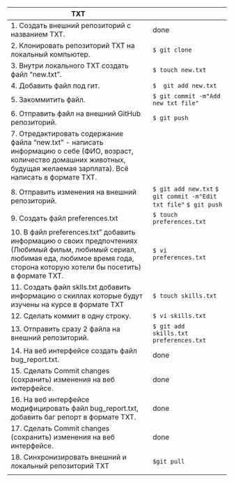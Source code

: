 | TXT                                                                                                                                                                                       |                                                                   |
|-------------------------------------------------------------------------------------------------------------------------------------------------------------------------------------------|-------------------------------------------------------------------|
| 1. Создать внешний репозиторий c названием TXT.                                                                                                                                           | done                                                              |
| 2. Клонировать репозиторий TXT на локальный компьютер.                                                                                                                                    | `$ git clone`                                                     |
| 3. Внутри локального TXT создать файл “new.txt”.                                                                                                                                          | `$ touch new.txt`                                                 |
| 4. Добавить файл под гит.                                                                                                                                                                 | `$  git add new.txt`                                              |
| 5. Закоммитить файл.                                                                                                                                                                      | `$ git commit -m"Add new txt file"`                               |
| 6. Отправить файл на внешний GitHub репозиторий.                                                                                                                                          | `$ git push`                                                      |
| 7. Отредактировать содержание файла “new.txt” - написать информацию о себе (ФИО, возраст, количество домашних животных, будущая желаемая зарплата). Всё написать в формате TXT.           |                                                                   |
| 8. Отправить изменения на внешний репозиторий.                                                                                                                                            | `$ git add new.txt` `$ git commit -m"Edit txt file"` `$ git push` |
| 9. Создать файл preferences.txt                                                                                                                                                           | `$ touch preferences.txt`                                         |
| 10. В файл preferences.txt” добавить информацию о своих предпочтениях (Любимый фильм, любимый сериал, любимая еда, любимое время года, сторона которую хотели бы посетить) в формате TXT. | `$ vi preferences.txt`                                            |
| 11. Создать файл sklls.txt добавить информацию о скиллах которые будут изучены на курсе в формате TXT                                                                                     | `$ touch skills.txt`                                              |
| 12. Сделать коммит в одну строку.                                                                                                                                                         | `$ vi skills.txt`                                                 |
| 13. Отправить сразу 2 файла на внешний репозиторий.                                                                                                                                       | `$ git add skills.txt preferences.txt`                            |
| 14. На веб интерфейсе создать файл bug_report.txt.                                                                                                                                        | done                                                              |
| 15. Сделать Commit changes (сохранить) изменения на веб интерфейсе.                                                                                                                       | done                                                              |
| 16. На веб интерфейсе модифицировать файл bug_report.txt, добавить баг репорт в формате TXT.                                                                                              | done                                                              |
| 17. Сделать Commit changes (сохранить) изменения на веб интерфейсе.                                                                                                                       | done                                                              |
| 18. Синхронизировать внешний и локальный репозиторий TXT                                                                                                                                  | `$git pull`                                                       |
|                                                                                                                                                                                           |                                                                   |
